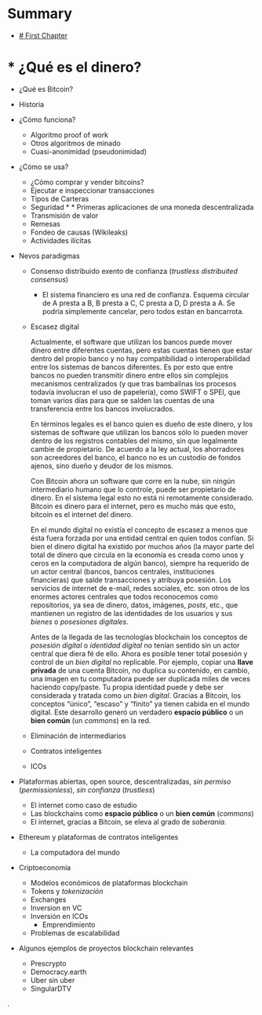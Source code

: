 # Summary

* [\# First Chapter][1]

# * ¿Qué es el dinero?

* ¿Qué es Bitcoin?

* Historia

* ¿Cómo funciona?
	* Algoritmo proof of work
	* Otros algoritmos de minado
	* Cuasi-anonimidad (pseudonimidad)

* ¿Cómo se usa?
	* ¿Cómo comprar y vender bitcoins?
	 - Ejecutar e inspeccionar transacciones
	 - Tipos de Carteras
	 - Seguridad
	* * Primeras aplicaciones de una moneda descentralizada
	* Transmisión de valor
	* Remesas
	* Fondeo de causas (Wikileaks)
	* Actividades ilícitas

* Nevos paradigmas
	* Consenso distribuido exento de confianza (_trustless distribuited consensus_)
		* El sistema financiero es una red de confianza. Esquema circular de A presta a B, B presta a C, C presta a D, D presta a A. Se podría simplemente cancelar, pero todos están en bancarrota.

	* Escasez digital

		Actualmente, el software que utilizan los bancos puede mover dinero entre diferentes cuentas, pero estas cuentas tienen que estar dentro del propio banco y no hay compatibilidad o interoperabilidad entre los sistemas de bancos diferentes. Es por esto que entre bancos no pueden transmitir dinero entre ellos sin complejos mecanismos centralizados (y que tras bambalinas los procesos todavía involucran el uso de papelería), como SWIFT o SPEI, que toman varios días para que se salden las cuentas de una transferencia entre los bancos involucrados. 

		En términos legales es el banco quien es dueño de este dinero, y los sistemas de software que utilizan los bancos sólo lo pueden mover dentro de los registros contables del mismo, sin que legalmente cambie de propietario. De acuerdo a la ley actual, los ahorradores son acreedores del banco, el banco no es un custodio de fondos ajenos, sino dueño y deudor de los mismos.

		Con Bitcoin ahora un software que corre en la nube, sin ningún intermediario humano que lo controle, puede ser propietario de dinero. En el sistema legal esto no está ni remotamente considerado. Bitcoin es dinero para el internet, pero es mucho más que esto, bitcoin es el internet del dinero.

		En el mundo digital no existía el concepto de escasez a menos que ésta fuera forzada por una entidad central en quien todos confían. Si bien el dinero digital ha existido por muchos años (la mayor parte del total de dinero que circula en la economía es creada como unos y ceros en la computadora de algún banco), siempre ha requerido de un actor central (bancos, bancos centrales, instituciones financieras) que salde transacciones y atribuya posesión. Los servicios de internet de e-mail, redes sociales, etc. son otros de los enormes actores centrales que todos reconocemos como repositorios, ya sea de dinero, datos, imágenes, _posts_, etc., que mantienen un registro de las identidades de los usuarios y sus _bienes_ o _posesiones digitales_.  

		Antes de la llegada de las tecnologías blockchain los conceptos de _posesión digital_ o _identidad digital_ no tenían sentido sin un actor central que diera fé de ello. Ahora es posible tener total posesión y control de un _bien digital_ no replicable. Por ejemplo, copiar una **llave privada** de una cuenta Bitcoin, no duplica su contenido, en cambio, una imagen en tu computadora puede ser duplicada miles de veces haciendo copy/paste. Tu propia identidad puede y debe ser considerada y tratada como un _bien digital_. Gracias a Bitcoin, los conceptos “único”, “escaso” y “finito” ya tienen cabida en el mundo digital. Este desarrollo generó un verdadero **espacio público** o un **bien común** (un _commons_) en la red.

	* Eliminación de intermediarios
	* Contratos inteligentes
	* ICOs

* Plataformas abiertas, open source, descentralizadas, _sin permiso_ (_permissionless_), _sin confianza_ (_trustless_)
	 - El internet como caso de estudio
	* Las blockchains como **espacio público** o un **bien común** (_commons_)
	* El internet, gracias a Bitcoin, se eleva al grado de _soberanía_.

* Ethereum y plataformas de contratos inteligentes
	* La computadora del mundo

* Criptoeconomía
	* Modelos económicos de plataformas blockchain
	* Tokens y _tokenización_
	* Exchanges
	* Inversion en VC
	* Inversión en ICOs
		* Emprendimiento
	* Problemas de escalabilidad

* Algunos ejemplos de proyectos blockchain relevantes
	* Prescrypto
	* Democracy.earth
	* Uber sin uber
	* SingularDTV





.

[1]:	chapter1.md